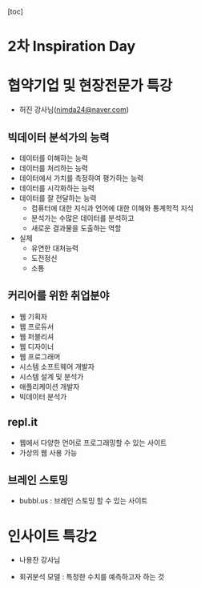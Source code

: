 [toc]

# 2차 Inspiration Day

# 협약기업 및 현장전문가 특강

- 허진 강사님(nimda24@naver.com)

## 빅데이터 분석가의 능력

- 데이터를 이해햐는 능력
- 데이터를 처리하는 능력
- 데이터에서 가치를 측정하여 평가하는 능력
- 데이터를 시각화하는 능력
- 데이터를 잘 전달하는 능력
  - 컴퓨터에 대한 지식과 언어에 대한 이해와 통계학적 지식
  - 분석가는 수많은 데이터를 분석하고
  - 새로운 결과물을 도출하는 역할
- 실제
  - 유연한 대처능력
  - 도전정신
  - 소통

## 커리어를 위한 취업분야

- 웹 기획자
- 웹 프로듀서
- 웹 퍼블리셔
- 웹 디자이너
- 웹 프로그래머
- 시스템 소프트웨어 개발자
- 시스템 설계 및 분석가
- 애플리케이션 개발자
- 빅데이터 분석가

## repl.it

- 웹에서 다양한 언어로 프로그래밍할 수 있는 사이트
- 가상의 웹 사용 가능

## 브레인 스토밍

- bubbl.us : 브레인 스토밍 할 수 있는 사이트

# 인사이트 특강2

- 나용찬 강사님

- 회귀분석 모델 : 특정한 수치를 예측하고자 하는 것